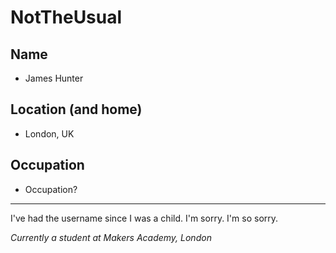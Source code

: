 # NotTheUsual

## Name
* James Hunter

## Location (and home)
* London, UK

## Occupation
* Occupation?

---

I've had the username since I was a child. I'm sorry. I'm so sorry.

*Currently a student at Makers Academy, London*